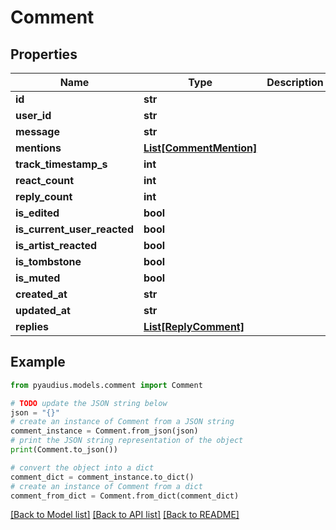 # Comment


## Properties

Name | Type | Description | Notes
------------ | ------------- | ------------- | -------------
**id** | **str** |  | 
**user_id** | **str** |  | [optional] 
**message** | **str** |  | 
**mentions** | [**List[CommentMention]**](CommentMention.md) |  | [optional] 
**track_timestamp_s** | **int** |  | [optional] 
**react_count** | **int** |  | 
**reply_count** | **int** |  | 
**is_edited** | **bool** |  | 
**is_current_user_reacted** | **bool** |  | [optional] 
**is_artist_reacted** | **bool** |  | [optional] 
**is_tombstone** | **bool** |  | [optional] 
**is_muted** | **bool** |  | [optional] 
**created_at** | **str** |  | 
**updated_at** | **str** |  | [optional] 
**replies** | [**List[ReplyComment]**](ReplyComment.md) |  | [optional] 

## Example

```python
from pyaudius.models.comment import Comment

# TODO update the JSON string below
json = "{}"
# create an instance of Comment from a JSON string
comment_instance = Comment.from_json(json)
# print the JSON string representation of the object
print(Comment.to_json())

# convert the object into a dict
comment_dict = comment_instance.to_dict()
# create an instance of Comment from a dict
comment_from_dict = Comment.from_dict(comment_dict)
```
[[Back to Model list]](../README.md#documentation-for-models) [[Back to API list]](../README.md#documentation-for-api-endpoints) [[Back to README]](../README.md)


